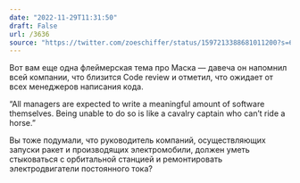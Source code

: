 ```yaml
---
date: "2022-11-29T11:31:50"
draft: False
url: /3636
source: "https://twitter.com/zoeschiffer/status/1597213388681011200?s=61&t=mzim2BrprY1oKzFRYhJG_A"
---
```


Вот вам еще одна флеймерская тема про Маска — давеча он напомнил всей компании, что близится Code review и отметил, что ожидает от всех менеджеров написания кода. 

“All managers are expected to write a meaningful amount of software themselves. Being unable to do so is like a cavalry captain who can’t ride a horse.”

Вы тоже подумали, что руководитель компаний, осуществляющих запуски ракет и  производящих электромобили, должен уметь стыковаться с орбитальной станцией и ремонтировать электродвигатели постоянного тока?
